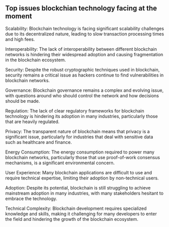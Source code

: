 ## Top issues blockchian technology facing at the moment 

Scalability: Blockchain technology is facing significant scalability challenges due to its decentralized nature, leading to slow transaction processing times and high fees.

Interoperability: The lack of interoperability between different blockchain networks is hindering their widespread adoption and causing fragmentation in the blockchain ecosystem.

Security: Despite the robust cryptographic techniques used in blockchain, security remains a critical issue as hackers continue to find vulnerabilities in blockchain networks.

Governance: Blockchain governance remains a complex and evolving issue, with questions around who should control the network and how decisions should be made.

Regulation: The lack of clear regulatory frameworks for blockchain technology is hindering its adoption in many industries, particularly those that are heavily regulated.

Privacy: The transparent nature of blockchain means that privacy is a significant issue, particularly for industries that deal with sensitive data such as healthcare and finance.

Energy Consumption: The energy consumption required to power many blockchain networks, particularly those that use proof-of-work consensus mechanisms, is a significant environmental concern.

User Experience: Many blockchain applications are difficult to use and require technical expertise, limiting their adoption by non-technical users.

Adoption: Despite its potential, blockchain is still struggling to achieve mainstream adoption in many industries, with many stakeholders hesitant to embrace the technology.

Technical Complexity: Blockchain development requires specialized knowledge and skills, making it challenging for many developers to enter the field and hindering the growth of the blockchain ecosystem.
